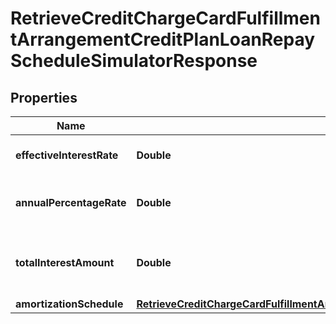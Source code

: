 # RetrieveCreditChargeCardFulfillmentArrangementCreditPlanLoanRepayScheduleSimulatorResponse

## Properties
Name | Type | Description | Notes
------------ | ------------- | ------------- | -------------
**effectiveInterestRate** | **Double** | Effective interest rate. |  [optional]
**annualPercentageRate** | **Double** | Applicable Annual Percentage Rate |  [optional]
**totalInterestAmount** | **Double** | Total interest amount on checking account |  [optional]
**amortizationSchedule** | [**RetrieveCreditChargeCardFulfillmentArrangementCreditPlanLoanRepayScheduleSimulatorResponseAmortizationSchedule**](RetrieveCreditChargeCardFulfillmentArrangementCreditPlanLoanRepayScheduleSimulatorResponseAmortizationSchedule.md) |  |  [optional]
